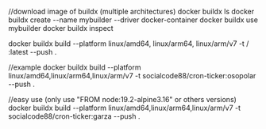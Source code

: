 //download image of buildx (multiple architectures)
docker buildx ls
docker buildx create --name mybuilder --driver docker-container
docker buildx use mybuilder
docker buildx inspect

docker buildx build --platform linux/amd64, linux/arm64, linux/arm/v7 -t <username>/<image>:latest --push .

//example
docker buildx build --platform linux/amd64,linux/arm64,linux/arm/v7 -t socialcode88/cron-ticker:osopolar --push .

//easy use (only use "FROM node:19.2-alpine3.16" or others versions)
docker buildx build --platform linux/amd64,linux/arm64,linux/arm/v7 -t socialcode88/cron-ticker:garza --push .
